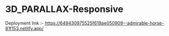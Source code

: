 # 3D_PARALLAX-Responsive

Deployment link :- https://649430975525f619ae050909--admirable-horse-81f153.netlify.app/
